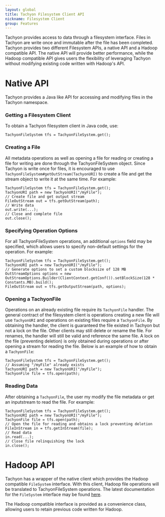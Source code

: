 ```yaml
---
layout: global
title: Tachyon Filesystem Client API
nickname: Filesystem Client
group: Features
---
```


Tachyon provides access to data through a filesystem interface. Files in Tachyon are write once and immutable after the file has been completed. Tachyon provides two different Filesystem APIs, a native API and a Hadoop compatible API. The native API will provide better performance, while the Hadoop compatible API gives users the flexibility of leveraging Tachyon without modifying existing code written with Hadoop's API.

# Native API

Tachyon provides a Java like API for accessing and modifying files in the Tachyon namespace.

### Getting a Filesystem Client

To obtain a Tachyon filesystem client in Java code, use:

	TachyonFileSystem tfs = TachyonFileSystem.get();

### Creating a File

All metadata operations as well as opening a file for reading or creating a file for writing are done through the TachyonFileSystem object. Since Tachyon is write once for files, it is encouraged to use `TachyonFileSystem#getOutStream(TachyonURI)` to create a file and get the stream object to write it at the same time. For example:

	TachyonFileSystem tfs = TachyonFileSystem.get();
	TachyonURI path = new TachyonURI("/myFile");
	// Create file and get output stream
	FileOutStream out = tfs.getOutStream(path);
	// Write data
    out.write(...);
    // Close and complete file
	out.close();

### Specifying Operation Options

For all TachyonFileSystem operations, an additional `options` field may be specified, which allows users to specify non-default settings for the operation. For example:

	TachyonFileSystem tfs = TachyonFileSystem.get();
	TachyonURI path = new TachyonURI("/myFile");
	// Generate options to set a custom blocksize of 128 MB
	OutStreamOptions options = new OutStreamOptions.Builder(ClientContext.getConf()).setBlockSize(128 * Constants.MB).build();
	FileOutStream out = tfs.getOutputStream(path, options);

### Opening a TachyonFile

Operations on an already existing file require its `TachyonFile` handler. The general contract of the filesystem client is operations creating a new file will use `TachyonURI` and operations on existing files require a `TachyonFile`. By obtaining the handler, the client is guaranteed the file existed in Tachyon but not a lock on the file. Other clients may still delete or rename the file. For renames, the handler will still be valid and reference the same file. A lock on the file (preventing deletion) is only obtained during operations or after opening a stream for reading the file. Below is an example of how to obtain a `TachyonFile`:

	TachyonFileSystem tfs = TachyonFileSystem.get();
	// Assuming "/myFile" already exists
	TachyonURI path = new TachyonURI("/myFile");
	TachyonFile file = tfs.open(path);

### Reading Data

After obtaining a `TachyonFile`, the user my modify the file metadata or get an inputstream to read the file. For example:

	TachyonFileSystem tfs = TachyonFileSystem.get();
	TachyonURI path = new TachyonURI("/myFile");
	TachyonFile file = tfs.open(path);
	// Open the file for reading and obtains a lock preventing deletion
	FileInStream in = tfs.getInStream(file);
	// Read data
	in.read(...);
	// Close file relinquishing the lock
	in.close();

# Hadoop API

Tachyon has a wrapper of the native client which provides the Hadoop compatible `FileSystem` interface. With this client, Hadoop file operations will be translated to TachyonFileSystem operations. The latest documentation for the `FileSystem` interface may be found [here](http://hadoop.apache.org/docs/current/api/org/apache/hadoop/fs/FileSystem.html).

The Hadoop compatible interface is provided as a convenience class, allowing users to retain previous code written for Hadoop.